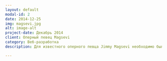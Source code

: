 ```yaml
---
layout: default
modal-id: 2
date: 2014-12-25
img: magsevi.jpg
alt: image-alt
project-date: Декабрь 2014
client: Оперный певец Magsevi
category: Веб-разработка
description: Для известного оперного певца Jimmy Magsevi необходимо было разработать дизайн и создать сайт-портфолио. Платформа Wordpress

---
```

